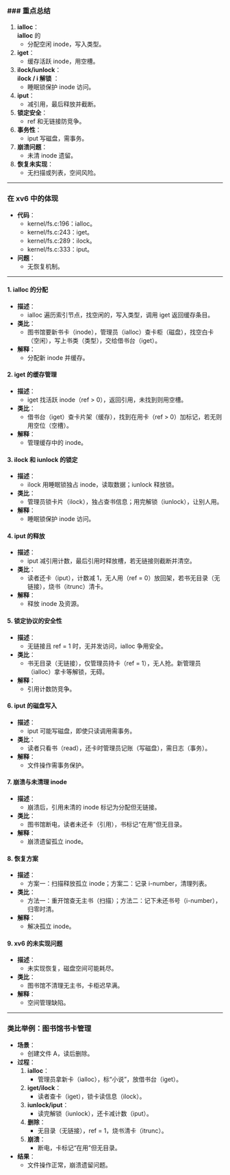 ### ### 重点总结

1. **ialloc**：  
    **ialloc** 的
    - 分配空闲 inode，写入类型。
2. **iget**：
    - 缓存活跃 inode，用空槽。
3. **ilock/iunlock**：  
    **ilock / i 解锁** ：
    - 睡眠锁保护 inode 访问。
4. **iput**：
    - 减引用，最后释放并截断。
5. **锁定安全**：
    - ref 和无链接防竞争。
6. **事务性**：
    - iput 写磁盘，需事务。
7. **崩溃问题**：
    - 未清 inode 遗留。
8. **恢复未实现**：
    - 无扫描或列表，空间风险。

---

### 在 xv6 中的体现

- **代码**：
    - kernel/fs.c:196：ialloc。  
    - kernel/fs.c:243：iget。  
    - kernel/fs.c:289：ilock。  
    - kernel/fs.c:333：iput。  
- **问题**：
    - 无恢复机制。
---

#### 1. **ialloc 的分配**

- **描述**：
    - ialloc 遍历索引节点，找空闲的，写入类型，调用 iget 返回缓存条目。
- **类比**：
    - 图书馆要新书卡（inode），管理员（ialloc）查卡柜（磁盘），找空白卡（空闲），写上书类（类型），交给借书台（iget）。
- **解释**：
    - 分配新 inode 并缓存。

#### 2. **iget 的缓存管理**

- **描述**：
    - iget 找活跃 inode（ref > 0），返回引用，未找到则用空槽。
- **类比**：
    - 借书台（iget）查卡片架（缓存），找到在用卡（ref > 0）加标记，若无则用空位（空槽）。
- **解释**：
    - 管理缓存中的 inode。

#### 3. **ilock 和 iunlock 的锁定**

- **描述**：
    - ilock 用睡眠锁独占 inode，读取数据；iunlock 释放锁。
- **类比**：
    - 管理员锁卡片（ilock），独占查书信息；用完解锁（iunlock），让别人用。
- **解释**：
    - 睡眠锁保护 inode 访问。

#### 4. **iput 的释放**

- **描述**：
    - iput 减引用计数，最后引用时释放槽，若无链接则截断并清空。
- **类比**：
    - 读者还卡（iput），计数减 1，无人用（ref = 0）放回架，若书无目录（无链接），烧书（itrunc）清卡。
- **解释**：
    - 释放 inode 及资源。

#### 5. **锁定协议的安全性**

- **描述**：
    - 无链接且 ref = 1 时，无并发访问，ialloc 争用安全。
- **类比**：
    - 书无目录（无链接），仅管理员持卡（ref = 1），无人抢。新管理员（ialloc）拿卡等解锁，无碍。
- **解释**：
    - 引用计数防竞争。

#### 6. **iput 的磁盘写入**

- **描述**：
    - iput 可能写磁盘，即使只读调用需事务。
- **类比**：
    - 读者只看书（read），还卡时管理员记账（写磁盘），需日志（事务）。
- **解释**：
    - 文件操作需事务保护。

#### 7. **崩溃与未清理 inode**

- **描述**：
    - 崩溃后，引用未清的 inode 标记为分配但无链接。
- **类比**：
    - 图书馆断电，读者未还卡（引用），书标记“在用”但无目录。
- **解释**：
    - 崩溃遗留孤立 inode。

#### 8. **恢复方案**

- **描述**：
    - 方案一：扫描释放孤立 inode；方案二：记录 i-number，清理列表。
- **类比**：
    - 方法一：重开馆查无主书（扫描）；方法二：记下未还书号（i-number），归零时清。
- **解释**：
    - 解决孤立 inode。

#### 9. **xv6 的未实现问题**

- **描述**：
    - 未实现恢复，磁盘空间可能耗尽。
- **类比**：
    - 图书馆不清理无主书，卡柜迟早满。
- **解释**：
    - 空间管理缺陷。

---

### 类比举例：图书馆书卡管理

- **场景**：
    - 创建文件 A，读后删除。
- **过程**：
    1. **ialloc**：
        - 管理员拿新卡（ialloc），标“小说”，放借书台（iget）。
    2. **iget/ilock**：
        - 读者查卡（iget），锁卡读信息（ilock）。
    3. **iunlock/iput**：
        - 读完解锁（iunlock），还卡减计数（iput）。
    4. **删除**：
        - 无目录（无链接），ref = 1，烧书清卡（itrunc）。
    5. **崩溃**：
        - 断电，卡标记“在用”但无目录。
- **结果**：
    - 文件操作正常，崩溃遗留问题。



